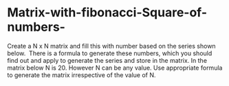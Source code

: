 # Matrix-with-fibonacci-Square-of-numbers-
Create a N x N matrix and fill this with number based on the series shown below.  There is a formula to generate these numbers, which you should find out and apply to generate the series and store in the matrix. In the matrix below N is 20. However N can be any value. Use appropriate formula to generate the matrix irrespective of the value of N.

